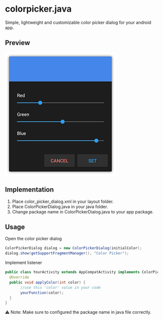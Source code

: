 # colorpicker.java
Simple, lightweight and customizable color picker dialog for your android app.

## Preview
![Screenshot](screenshot.png)

## Implementation
1. Place color_picker_dialog.xml in your layout folder.
2. Place ColorPickerDialog.java in your java folder.
3. Change package name in ColorPickerDialog.java to your app package.

## Usage
Open the color picker dialog
```java
ColorPickerDialog dialog = new ColorPickerDialog(initialColor);
dialog.show(getSupportFragmentManager(), "Color Picker");
```

Implement listener
```java
public class YourActivity extends AppCompatActivity implements ColorPickerDialog.setColorPickerListener {  
  @Override
  public void applyColor(int color) {
       //use this 'color' value in your code
       yourFunction(color);      
  }
}
```

:warning: Note: Make sure to configured the package name in java file correctly.
